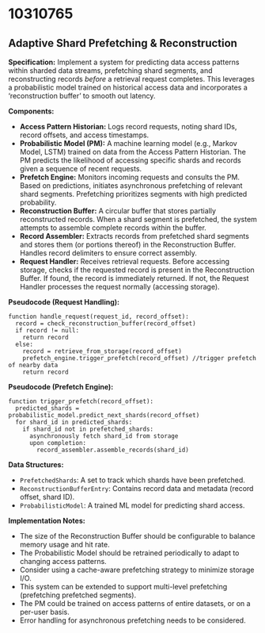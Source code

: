 # 10310765

## Adaptive Shard Prefetching & Reconstruction

**Specification:** Implement a system for predicting data access patterns within sharded data streams, prefetching shard segments, and reconstructing records *before* a retrieval request completes. This leverages a probabilistic model trained on historical access data and incorporates a ‘reconstruction buffer’ to smooth out latency.

**Components:**

*   **Access Pattern Historian:** Logs record requests, noting shard IDs, record offsets, and access timestamps.
*   **Probabilistic Model (PM):** A machine learning model (e.g., Markov Model, LSTM) trained on data from the Access Pattern Historian. The PM predicts the likelihood of accessing specific shards and records given a sequence of recent requests.
*   **Prefetch Engine:** Monitors incoming requests and consults the PM. Based on predictions, initiates asynchronous prefetching of relevant shard segments. Prefetching prioritizes segments with high predicted probability.
*   **Reconstruction Buffer:** A circular buffer that stores partially reconstructed records. When a shard segment is prefetched, the system attempts to assemble complete records within the buffer.
*   **Record Assembler:** Extracts records from prefetched shard segments and stores them (or portions thereof) in the Reconstruction Buffer. Handles record delimiters to ensure correct assembly.
*   **Request Handler:** Receives retrieval requests. Before accessing storage, checks if the requested record is present in the Reconstruction Buffer. If found, the record is immediately returned. If not, the Request Handler processes the request normally (accessing storage).

**Pseudocode (Request Handling):**

```
function handle_request(request_id, record_offset):
  record = check_reconstruction_buffer(record_offset)
  if record != null:
    return record
  else:
    record = retrieve_from_storage(record_offset)
    prefetch_engine.trigger_prefetch(record_offset) //trigger prefetch of nearby data
    return record
```

**Pseudocode (Prefetch Engine):**

```
function trigger_prefetch(record_offset):
  predicted_shards = probabilistic_model.predict_next_shards(record_offset)
  for shard_id in predicted_shards:
    if shard_id not in prefetched_shards:
      asynchronously fetch shard_id from storage
      upon completion:
        record_assembler.assemble_records(shard_id)
```

**Data Structures:**

*   `PrefetchedShards`: A set to track which shards have been prefetched.
*   `ReconstructionBufferEntry`: Contains record data and metadata (record offset, shard ID).
*   `ProbabilisticModel`: A trained ML model for predicting shard access.

**Implementation Notes:**

*   The size of the Reconstruction Buffer should be configurable to balance memory usage and hit rate.
*   The Probabilistic Model should be retrained periodically to adapt to changing access patterns.
*   Consider using a cache-aware prefetching strategy to minimize storage I/O.
*   This system can be extended to support multi-level prefetching (prefetching prefetched segments).
*   The PM could be trained on access patterns of entire datasets, or on a per-user basis.
*   Error handling for asynchronous prefetching needs to be considered.